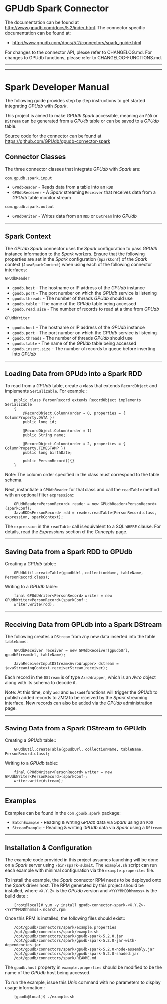 GPUdb Spark Connector
======================

The documentation can be found at http://www.gpudb.com/docs/5.2/index.html. The connector specific documentation can be found at:

*   <http://www.gpudb.com/docs/5.2/connectors/spark_guide.html>

For changes to the connector API, please refer to CHANGELOG.md.  For changes to GPUdb functions, please refer to CHANGELOG-FUNCTIONS.md.

-----

-----


Spark Developer Manual
======================

The following guide provides step by step instructions to get started integrating *GPUdb* with *Spark*.

This project is aimed to make *GPUdb Spark* accessible, meaning an ``RDD`` or ``DStream`` can be generated from a *GPUdb* table or can be saved to a *GPUdb* table.

Source code for the connector can be found at https://github.com/GPUdb/gpudb-connector-spark


Connector Classes
-----------------

The three connector classes that integrate *GPUdb* with *Spark* are:

``com.gpudb.spark.input``

* ``GPUdbReader`` - Reads data from a table into an ``RDD``
* ``GPUdbReceiver`` - A *Spark* streaming ``Receiver`` that receives data from a *GPUdb* table monitor stream

``com.gpudb.spark.output``

* ``GPUdbWriter`` - Writes data from an ``RDD`` or ``DStream`` into *GPUdb*


-----


Spark Context
-------------

The *GPUdb Spark* connector uses the *Spark* configuration to pass *GPUdb* instance information to the *Spark* workers. Ensure that the following properties are set in the *Spark* configuration (``SparkConf``) of the *Spark* context (``JavaSparkContext``) when using each of the following connector interfaces:

``GPUdbReader``

* ``gpudb.host`` - The hostname or IP address of the *GPUdb* instance
* ``gpudb.port`` - The port number on which the *GPUdb* service is listening
* ``gpudb.threads`` - The number of threads *GPUdb* should use
* ``gpudb.table`` - The name of the *GPUdb* table being accessed
* ``gpudb.read.size`` - The number of records to read at a time from *GPUdb*

``GPUdbWriter``

* ``gpudb.host`` - The hostname or IP address of the *GPUdb* instance
* ``gpudb.port`` - The port number on which the *GPUdb* service is listening
* ``gpudb.threads`` - The number of threads *GPUdb* should use
* ``gpudb.table`` - The name of the *GPUdb* table being accessed
* ``gpudb.insert.size`` - The number of records to queue before inserting into *GPUdb*


-----


Loading Data from GPUdb into a Spark RDD
----------------------------------------

To read from a *GPUdb* table, create a class that extends ``RecordObject`` and implements ``Serializable``. For example::

		public class PersonRecord extends RecordObject implements Serializable
		{
			@RecordObject.Column(order = 0, properties = { ColumnProperty.DATA })
			public long id;

			@RecordObject.Column(order = 1)
			public String name;

			@RecordObject.Column(order = 2, properties = { ColumnProperty.TIMESTAMP })
			public long birthDate;

			public PersonRecord(){}
		}


Note: The column order specified in the class must correspond to the table schema.

Next, instantiate a ``GPUdbReader`` for that class and call the ``readTable`` method with an optional filter ``expression``::

		GPUdbReader<PersonRecord> reader = new GPUdbReader<PersonRecord>(sparkConf);
		JavaRDD<PersonRecord> rdd = reader.readTable(PersonRecord.class, expression, sparkContext);

The ``expression`` in the ``readTable`` call is equivalent to a SQL ``WHERE`` clause.  For details, read the *Expressions* section of the *Concepts* page.


-----


Saving Data from a Spark RDD to GPUdb
-------------------------------------
Creating a *GPUdb* table::

		GPUdbUtil.createTable(gpudbUrl, collectionName, tableName, PersonRecord.class);

Writing to a *GPUdb* table::

		final GPUdbWriter<PersonRecord> writer = new GPUdbWriter<PersonRecord>(sparkConf);
		writer.write(rdd);


-----


Receiving Data from GPUdb into a Spark DStream
----------------------------------------------
The following creates a ``DStream`` from any new data inserted into the table ``tableName``::

		GPUdbReceiver receiver = new GPUdbReceiver(gpudbUrl, gpudbStreamUrl, tableName);

		JavaReceiverInputDStream<AvroWrapper> dstream = javaStreamingContext.receiverStream(receiver);

Each record in the ``DStream`` is of type ``AvroWrapper``, which is an *Avro* object along with its schema to decode it.

Note:  At this time, only ``add`` and ``bulkadd`` functions will trigger the *GPUdb* to publish added records to *ZMQ* to be received by the *Spark* streaming interface.  New records can also be added via the *GPUdb* administration page.


-----


Saving Data from a Spark DStream to GPUdb
-----------------------------------------
Creating a *GPUdb* table::

		GPUdbUtil.createTable(gpudbUrl, collectionName, tableName, PersonRecord.class);

Writing to a *GPUdb* table::

		final GPUdbWriter<PersonRecord> writer = new GPUdbWriter<PersonRecord>(sparkConf);
		writer.write(dstream);


-----


Examples
--------

Examples can be found in the ``com.gpudb.spark`` package:

* ``BatchExample`` - Reading & writing *GPUdb* data via *Spark* using an ``RDD``
* ``StreamExample`` - Reading & writing *GPUdb* data via *Spark* using a ``DStream``


-----


Installation & Configuration
----------------------------

The example code provided in this project assumes launching will be done on a *Spark* server using ``/bin/spark-submit``.  The ``example.sh`` script can run each example with minimal configuration via the ``example.properites`` file.

To install the example, the *Spark* connector RPM needs to be deployed onto the *Spark* driver host.  The RPM generated by this project should be installed, where ``<X.Y.Z>`` is the *GPUdb* version and ``<YYYYMMDDhhmmss>`` is the build date::

        [root@local]# yum -y install gpudb-connector-spark-<X.Y.Z>-<YYYYMMDDhhmmss>.noarch.rpm

Once this RPM is installed, the following files should exist::

        /opt/gpudb/connectors/spark/example.properties
        /opt/gpudb/connectors/spark/example.sh
        /opt/gpudb/connectors/spark/gpudb-spark-5.2.0.jar
        /opt/gpudb/connectors/spark/gpudb-spark-5.2.0-jar-with-dependencies.jar
        /opt/gpudb/connectors/spark/gpudb-spark-5.2.0-node-assembly.jar
        /opt/gpudb/connectors/spark/gpudb-spark-5.2.0-shaded.jar
        /opt/gpudb/connectors/spark/README.md

The ``gpudb.host`` property in ``example.properties`` should be modified to be the name of the *GPUdb* host being accessed.

To run the example, issue this *Unix* command with no parameters to display usage information::

        [gpudb@local]$ ./example.sh
